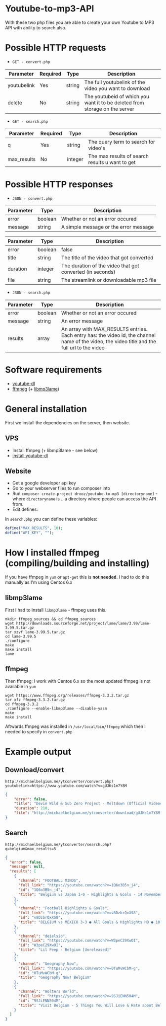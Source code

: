 # Youtube-to-mp3-API

With these two php files you are able to create your own Youtube to MP3 API with ability to search also.

# Possible HTTP requests

* `GET - convert.php`

| Parameter		| Required	| Type | Description |
|-----------|----------|-------------|-------------|
| youtubelink	| Yes	| string |  The full youtubelink of the video you want to download |
| delete | No | string | The youtubeid of which you want it to be deleted from storage on the server |

* `GET - search.php`

| Parameter		| Required	| Type | Description |
|-----------|----------|-------------|-------------|
| q	| Yes	| string | The query term to search for video's |
| max_results | No | integer | The max results of search results u want to get |

# Possible HTTP responses

* `JSON - convert.php`

| Parameter		|Type | Description |
|-----------|-------------|-------------|
| error	| boolean	| Whether or not an error occured |
| message	| string	| A simple message or the error message |


| Parameter		|Type | Description |
|-----------|-------------|-------------|
| error	| boolean	| false |
| title	| string	| The title of the video that got converted |
| duration	| integer	| The duration of the video that got converted (in seconds) |
| file	| string	| The streamlink or downloadable mp3 file |

* `JSON - search.php`

| Parameter		|Type | Description |
|-----------|-------------|-------------|
| error	| boolean	| Whether or not an error occured |
| message	| string	| An error message |
| results	| array	| An array with MAX_RESULTS entries. Each entry has: the video id, the channel name of the video, the video title and the full url to the video |

# Software requirements

* [youtube-dl](https://rg3.github.io/youtube-dl/)
* [ffmpeg](https://www.ffmpeg.org/) (+ [libmp3lame](http://lame.sourceforge.net/))

# General installation

First we install the dependencies on the server, then website.

## VPS

* Install ffmpeg (+ libmp3lame - see below)
* [install youtube-dl](https://rg3.github.io/youtube-dl/download.html)

## Website

* Get a google developer api key
* Go to your webserver files to run composer into
* Run `composer create-project drooz/youtube-to-mp3 [directoryname]` - where `directoryname` is .. a directory where people can access the API from.
* Edit defines:

In `search.php` you can define these variables:
```PHP
define("MAX_RESULTS", 10);
define("API_KEY", "");
```

# How I installed ffmpeg (compiling/building and installing)

If you have ffmpeg in `yum` or `apt-get` this is **not needed**. I had to do this manually as I'm using Centos 6.x 

## libmp3lame

First i had to install `libmp3lame` - ffmpeg uses this.

```
mkdir ffmpeg_sources && cd ffmpeg_sources
wget http://downloads.sourceforge.net/project/lame/lame/3.99/lame-3.99.5.tar.gz
tar xzvf lame-3.99.5.tar.gz
cd lame-3.99.5
./configure
make
make install
lame
```

## ffmpeg

Then ffmpeg; I work with Centos 6.x so the most updated ffmpeg is not available in `yum`

```
wget https://www.ffmpeg.org/releases/ffmpeg-3.3.2.tar.gz
tar xfz ffmpeg-3.3.2.tar.gz
cd ffmpeg-3.3.2
./configure --enable-libmp3lame --disable-yasm
make
make install
```

Aftwards ffmpeg was installed in `/usr/local/bin/ffmpeg` which then I needed to specify in `convert.php`

# Example output

## Download/convert
`http://michaelbelgium.me/ytconverter/convert.php?youtubelink=https://www.youtube.com/watch?v=gUJKs1m7Y8M`

```JSON
{
	"error": false,
	"title": "Devin Wild & Sub Zero Project - Meltdown (Official Videoclip)",
	"duration": 210,
	"file": "http://michaelbelgium.me/ytconverter/download/gUJKs1m7Y8M.mp3"
}
```

## Search

`http://michaelbelgium.me/ytconverter/search.php?q=belgium&max_results=5`

```JSON
{
  "error": false,
  "message": null,
  "results": [
    {
      "channel": "FOOTBALL MINDS",
      "full_link": "https://youtube.com/watch?v=1Q6o3B5n_j4",
      "id": "1Q6o3B5n_j4",
      "title": "Belgium vs Japan 1-0 - Highlights & Goals - 14 November 2017"
    },
    {
      "channel": "Football Highlights & Goals",
      "full_link": "https://youtube.com/watch?v=v8DzbrQxXS8",
      "id": "v8DzbrQxXS8",
      "title": "BELGIUM vs MEXICO 3-3 ● All Goals & Highlights HD ● 10 Nov 2017 - FRIENDLY"
    },
    {
      "channel": "deielsio",
      "full_link": "https://youtube.com/watch?v=W3peC29XwOI",
      "id": "W3peC29XwOI",
      "title": "Lil Peep - Belgium [Unreleased]"
    },
    {
      "channel": "Geography Now",
      "full_link": "https://youtube.com/watch?v=0TuMvWCbM-g",
      "id": "0TuMvWCbM-g",
      "title": "Geography Now! Belgium"
    },
    {
      "channel": "Wolters World",
      "full_link": "https://youtube.com/watch?v=9SJiENN504M",
      "id": "9SJiENN504M",
      "title": "Visit Belgium - 5 Things You Will Love & Hate about Belgium"
    }
  ]
}
```
